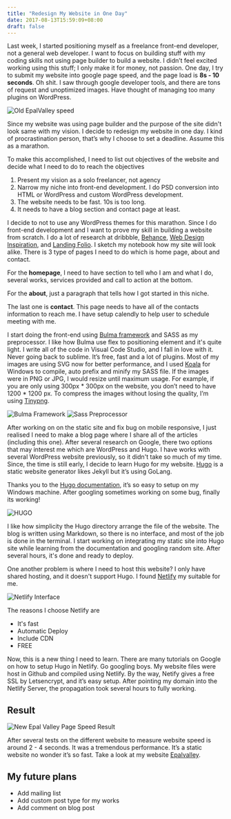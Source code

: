 ```yaml
---
title: "Redesign My Website in One Day"
date: 2017-08-13T15:59:09+08:00
draft: false
---
```

Last week, I started positioning myself as a freelance front-end developer, not a general web developer. I want to focus on building stuff with my coding skills not using page builder to build a website. I didn’t feel excited working using this stuff; I only make it for money, not passion. One day, I try to submit my website into google page speed, and the page load is **8s - 10 seconds**. Oh shit. I saw through google developer tools, and there are tons of request and unoptimized images. Have thought of managing too many plugins on WordPress.  

![Old EpalValley speed](/image/20170813/ev_old.png)

Since my website was using page builder and the purpose of the site didn't look same with my vision. I decide to redesign my website in one day. I kind of procrastination person, that’s why I choose to set a deadline. Assume this as a marathon.

To make this accomplished, I need to list out objectives of the website and decide what I need to do to reach the objectives

1. Present my vision as a solo freelancer, not agency
2. Narrow my niche into front-end development. I do PSD conversion into HTML or WordPress and custom WordPress development.
3. The website needs to be fast. 10s is too long.
4. It needs to have a blog section and contact page at least.

I decide to not to use any WordPress themes for this marathon. Since I do front-end development and I want to prove my skill in building a website from scratch. I do a lot of research at dribbble,  [Behance](http://behance.com), [Web Design Inspiration](http://www.webdesign-inspiration.com), and [Landing Folio](http://www.landingfolio.com). I sketch my notebook how my site will look alike. There is 3 type of pages I need to do which is home page, about and contact.

For the **homepage**, I need to have section to tell who I am and what I do, several works, services provided and call to action at the bottom.

For the **about**, just a paragraph that tells how I got started in this niche.

The last one is **contact**. This page needs to have all of the contacts information to reach me. I have setup calendly to help user to schedule meeting with me.  

I start doing the front-end using [Bulma framework](http://bulma.io/) and SASS as my preprocessor. I like how Bulma use flex to positioning element and it's quite light. I write all of the code in Visual Code Studio, and I fall in love with it. Never going back to sublime. It’s free, fast and a lot of plugins. Most of my images are using SVG now for better performance, and I used [Koala](http://koala-app.com/) for Windows to compile, auto prefix and minify my SASS file. If the images were in PNG or JPG, I would resize until maximum usage. For example, if you are only using 300px * 300px on the website, you don’t need to have 1200 * 1200 px. To compress the images without losing the quality, I’m using [Tinypng](http://tinypng.com).

![Bulma Framework](/image/20170813/Bulma.png)
![Sass Preprocessor](/image/20170813/SASS.png)

After working on on the static site and fix bug on mobile responsive, I just realised I need to make a blog page where I share all of the articles (including this one). After several research on Google, there two options that may interest me which are WordPress and Hugo. I have works with several WordPress website previously, so it didn't take so much of my time.  Since, the time is still early, I decide to learn Hugo for my website. [Hugo](https://gohugo.io) is a static website generator likes Jekyll but it’s using GoLang.

Thanks you to the [Hugo documentation](https://gohugo.io/documentation/), it’s so easy to setup on my Windows machine. After googling sometimes working on some bug, finally its working!

![HUGO](/image/20170813/hugo.png)

I like how simplicity the Hugo directory arrange the file of the website. The blog is written using Markdown, so there is no interface, and most of the job is done in the terminal. I start working on integrating my static site into Hugo site while learning from the documentation and googling random site. After several hours, it's done and ready to deploy.

One another problem is where I need to host this website? I only have shared hosting, and it doesn't support Hugo. I found [Netlify](https://www.netlify.com/) my suitable for me.

![Netlify Interface](/image/20170813/Netlify.png)

The reasons I choose Netlify are

* It's fast
* Automatic Deploy
* Include CDN
* FREE

Now, this is a new thing I need to learn. There are many tutorials on Google on how to setup Hugo in Netlify. Go googling boys. My website files were host in Github and compiled using Netlify.
By the way, Netify gives a free SSL by Letsencrypt, and it’s easy setup. After pointing my domain into the Netlify Server, the propagation took several hours to fully working.


## Result


![New Epal Valley Page Speed Result](/image/20170813/ev_new.png)


After several tests on the different website to measure website speed is around 2 - 4 seconds. It was a tremendous performance. It’s a static website no wonder it’s so fast.  Take a look at my website [Epalvalley](https://www.epalvalley.com).


## My future plans


* Add mailing list
* Add custom post type for my works
* Add comment on blog post  
